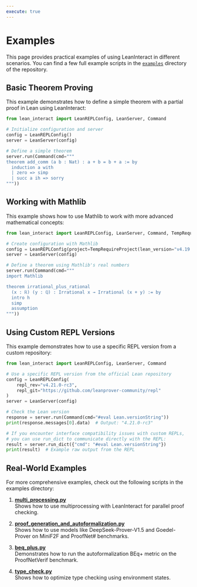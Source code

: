 ```yaml
---
execute: true
---
```


# Examples

This page provides practical examples of using LeanInteract in different scenarios. You can find a few full example scripts in the [`examples`](https://github.com/augustepoiroux/LeanInteract/tree/main/examples) directory of the repository.

## Basic Theorem Proving

This example demonstrates how to define a simple theorem with a partial proof in Lean using LeanInteract:

```python tags=["execute"]
from lean_interact import LeanREPLConfig, LeanServer, Command

# Initialize configuration and server
config = LeanREPLConfig()
server = LeanServer(config)

# Define a simple theorem
server.run(Command(cmd="""
theorem add_comm (a b : Nat) : a + b = b + a := by
  induction a with
  | zero => simp
  | succ a ih => sorry
"""))
```

## Working with Mathlib

This example shows how to use Mathlib to work with more advanced mathematical concepts:

```python
from lean_interact import LeanREPLConfig, LeanServer, Command, TempRequireProject

# Create configuration with Mathlib
config = LeanREPLConfig(project=TempRequireProject(lean_version="v4.19.0", require="mathlib"))
server = LeanServer(config)

# Define a theorem using Mathlib's real numbers
server.run(Command(cmd="""
import Mathlib

theorem irrational_plus_rational 
  (x : ℝ) (y : ℚ) : Irrational x → Irrational (x + y) := by
  intro h
  simp
  assumption
"""))
```

## Using Custom REPL Versions

This example demonstrates how to use a specific REPL version from a custom repository:

```python
from lean_interact import LeanREPLConfig, LeanServer, Command

# Use a specific REPL version from the official Lean repository
config = LeanREPLConfig(
    repl_rev="v4.21.0-rc3", 
    repl_git="https://github.com/leanprover-community/repl"
)
server = LeanServer(config)

# Check the Lean version
response = server.run(Command(cmd="#eval Lean.versionString"))
print(response.messages[0].data)  # Output: "4.21.0-rc3"

# If you encounter interface compatibility issues with custom REPLs,
# you can use run_dict to communicate directly with the REPL:
result = server.run_dict({"cmd": "#eval Lean.versionString"})
print(result)  # Example raw output from the REPL
```

## Real-World Examples

For more comprehensive examples, check out the following scripts in the examples directory:

1. [**multi_processing.py**](https://github.com/augustepoiroux/LeanInteract/blob/main/examples/multi_processing.py)  
   Shows how to use multiprocessing with LeanInteract for parallel proof checking.

2. [**proof_generation_and_autoformalization.py**](https://github.com/augustepoiroux/LeanInteract/blob/main/examples/proof_generation_and_autoformalization.py)  
   Shows how to use models like DeepSeek-Prover-V1.5 and Goedel-Prover on MiniF2F and ProofNet# benchmarks.

3. [**beq_plus.py**](https://github.com/augustepoiroux/LeanInteract/blob/main/examples/beq_plus.py)  
   Demonstrates how to run the autoformalization BEq+ metric on the ProofNetVerif benchmark.

4. [**type_check.py**](https://github.com/augustepoiroux/LeanInteract/blob/main/examples/type_check.py)  
   Shows how to optimize type checking using environment states.
